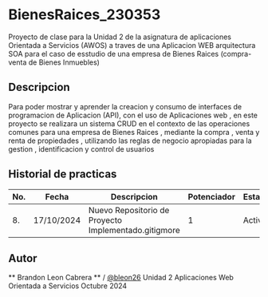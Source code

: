 # BienesRaices_230353
Proyecto de clase para la Unidad 2 de la asignatura de aplicaciones Orientada a Servicios (AWOS) a traves  de una Aplicacion WEB arquitectura SOA para el  caso de esstudio  de una empresa de Bienes Raices (compra-venta de Bienes Inmuebles)

## Descripcion

Para poder mostrar y aprender la creacion y consumo de interfaces de programacion de Aplicacion (API), con el uso de Aplicaciones web , en este proyecto se realizara un sistema CRUD en el contexto de las operaciones comunes para una empresa de Bienes Raices , mediante la compra , venta y renta de propiedades , utilizando las reglas de negocio apropiadas para la gestion , identificacion y control de usuarios

## Historial de practicas 

|No.|Fecha |Descripcion|Potenciador|Estatus|
|--|--|--|--|--|
|8.|17/10/2024|Nuevo Repositorio de Proyecto Implementado.gitigmore|1|Activa|

## Autor
** Brandon Leon Cabrera ** / [@bleon26](https://github.com/bleon26)
Unidad 2
Aplicaciones Web Orientada a Servicios
Octubre 2024
